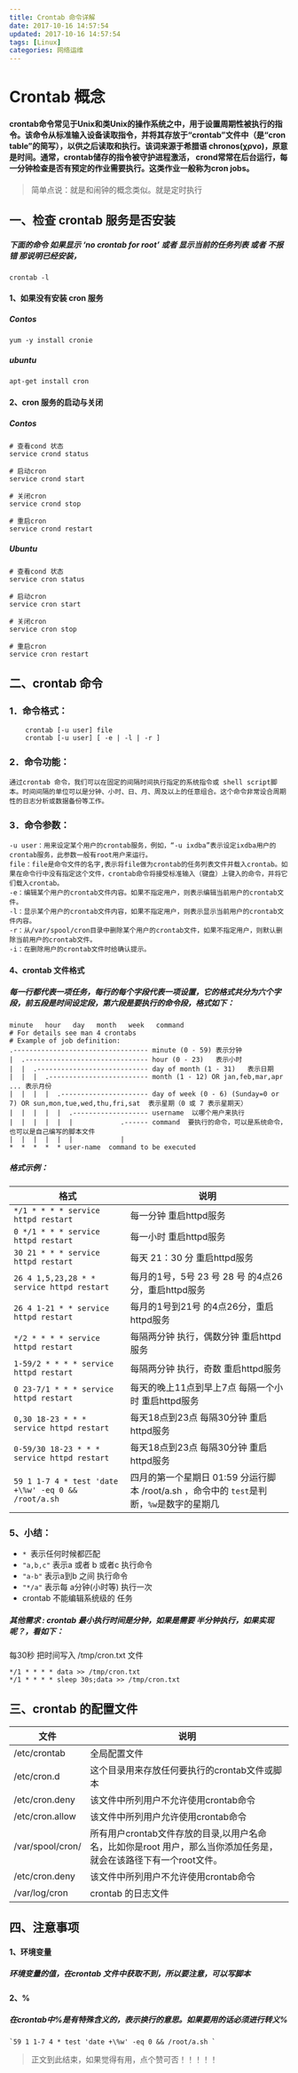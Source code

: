 ```yaml
---
title: Crontab 命令详解
date: 2017-10-16 14:57:54
updated: 2017-10-16 14:57:54
tags: [Linux]
categories: 网络运维
---
```

# Crontab 概念
#### crontab命令常见于Unix和类Unix的操作系统之中，用于设置周期性被执行的指令。该命令从标准输入设备读取指令，并将其存放于“crontab”文件中（是“cron table”的简写），以供之后读取和执行。该词来源于希腊语 chronos(χρνο)，原意是时间。通常，crontab储存的指令被守护进程激活， crond常常在后台运行，每一分钟检查是否有预定的作业需要执行。这类作业一般称为cron jobs。

> 简单点说：就是和闹钟的概念类似。就是定时执行 



## 一、检查 crontab 服务是否安装

##### 下面的命令 如果显示 ‘no crontab for root’ 或者 显示当前的任务列表 或者 不报错 那说明已经安装，
```
crontab -l
```

#### 1、如果没有安装 cron 服务
##### Contos 
```
yum -y install cronie
```
##### ubuntu
```
apt-get install cron
```

#### 2、cron 服务的启动与关闭

##### Contos 
```
# 查看cond 状态
service crond status

# 启动cron
service crond start

# 关闭cron
service crond stop

# 重启cron
service crond restart

```
##### Ubuntu 
```
# 查看cond 状态
service cron status

# 启动cron
service cron start

# 关闭cron
service cron stop

# 重启cron
service cron restart
```

## 二、crontab 命令

### 1．命令格式：
```
	crontab [-u user] file
	crontab [-u user] [ -e | -l | -r ]
```
### 2．命令功能：
```
通过crontab 命令，我们可以在固定的间隔时间执行指定的系统指令或 shell script脚本。时间间隔的单位可以是分钟、小时、日、月、周及以上的任意组合。这个命令非常设合周期性的日志分析或数据备份等工作。
```
### 3．命令参数：
```
-u user：用来设定某个用户的crontab服务，例如，“-u ixdba”表示设定ixdba用户的crontab服务，此参数一般有root用户来运行。
file：file是命令文件的名字,表示将file做为crontab的任务列表文件并载入crontab。如果在命令行中没有指定这个文件，crontab命令将接受标准输入（键盘）上键入的命令，并将它们载入crontab。
-e：编辑某个用户的crontab文件内容。如果不指定用户，则表示编辑当前用户的crontab文件。
-l：显示某个用户的crontab文件内容，如果不指定用户，则表示显示当前用户的crontab文件内容。
-r：从/var/spool/cron目录中删除某个用户的crontab文件，如果不指定用户，则默认删除当前用户的crontab文件。
-i：在删除用户的crontab文件时给确认提示。
```

#### 4、crontab 文件格式

##### 每一行都代表一项任务，每行的每个字段代表一项设置，它的格式共分为六个字段，前五段是时间设定段，第六段是要执行的命令段，格式如下：

```
minute   hour   day   month   week   command
# For details see man 4 crontabs
# Example of job definition:
.---------------------------------- minute (0 - 59) 表示分钟
|  .------------------------------- hour (0 - 23)	表示小时
|  |  .---------------------------- day of month (1 - 31)	表示日期
|  |  |  .------------------------- month (1 - 12) OR jan,feb,mar,apr ... 表示月份
|  |  |  |  .---------------------- day of week (0 - 6) (Sunday=0 or 7) OR sun,mon,tue,wed,thu,fri,sat 	表示星期（0 或 7 表示星期天）
|  |  |  |  |  .------------------- username  以哪个用户来执行 
|  |  |  |  |  |			.------ command  要执行的命令，可以是系统命令，也可以是自己编写的脚本文件
|  |  |  |  |  |            |
*  *  *  *  * user-name  command to be executed
```
##### 格式示例：
|格式|说明|
|--|--|
|`*/1 * * * * service httpd restart` |每一分钟 重启httpd服务 |
|`0 */1 * * * service httpd restart` |每一小时 重启httpd服务 |
|`30 21 * * * service httpd restart`|每天 21：30 分 重启httpd服务 |
|`26 4 1,5,23,28 * * service httpd restart`|每月的1号，5号 23 号 28 号 的4点26分，重启httpd服务|
|`26 4 1-21 * * service httpd restart`|每月的1号到21号 的4点26分，重启httpd服务|
|`*/2 * * * * service httpd restart`|每隔两分钟 执行，偶数分钟 重启httpd服务|
|`1-59/2 * * * * service httpd restart`|每隔两分钟 执行，奇数 重启httpd服务|
|`0 23-7/1 * * * service httpd restart`|每天的晚上11点到早上7点 每隔一个小时 重启httpd服务|
|`0,30 18-23 * * * service httpd restart`|每天18点到23点 每隔30分钟 重启httpd服务|
|`0-59/30 18-23 * * * service httpd restart`|每天18点到23点 每隔30分钟 重启httpd服务|
|`59 1 1-7 4 * test 'date +\%w' -eq 0 && /root/a.sh `|四月的第一个星期日 01:59 分运行脚本 /root/a.sh ，命令中的 `test`是判断，`%w`是数字的星期几|

### 5、小结：
+ `* `表示任何时候都匹配
+ `"a,b,c"` 表示a 或者 b 或者c 执行命令
+ `"a-b"` 表示a到b 之间 执行命令
+ `"*/a"` 表示每 a分钟(小时等) 执行一次
+ crontab 不能编辑系统级的 任务

##### 其他需求 : crontab 最小执行时间是分钟，如果是需要 半分钟执行，如果实现呢？，看如下：
每30秒 把时间写入 /tmp/cron.txt 文件
```
*/1 * * * * data >> /tmp/cron.txt
*/1 * * * * sleep 30s;data >> /tmp/cron.txt
```

## 三、crontab 的配置文件

|文件|说明|
|--|--|
|/etc/crontab|全局配置文件|
|/etc/cron.d|这个目录用来存放任何要执行的crontab文件或脚本|
|/etc/cron.deny|该文件中所列用户不允许使用crontab命令|
|/etc/cron.allow|该文件中所列用户允许使用crontab命令|
|/var/spool/cron/|所有用户crontab文件存放的目录,以用户名命名，比如你是root 用户，那么当你添加任务是，就会在该路径下有一个root文件。|
|/etc/cron.deny|该文件中所列用户不允许使用crontab命令|
|/var/log/cron|crontab 的日志文件|



## 四、注意事项
#### 1、环境变量
##### 环境变量的值，在crontab 文件中获取不到，所以要注意，可以写脚本
#### 2、%
##### 在crontab中%是有特殊含义的，表示换行的意思。如果要用的话必须进行转义\%
```
`59 1 1-7 4 * test 'date +\%w' -eq 0 && /root/a.sh `
```

> 正文到此结束，如果觉得有用，点个赞可否！！！！！
